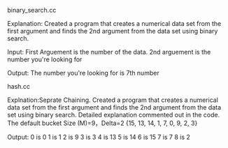 binary_search.cc
  
  Explanation: Created a program that creates a numerical
  data set from the first argument and finds the 2nd argument 
  from the data set using binary search. 
  
  Input: First Arguement is the number of the data. 2nd arguement is the number you're looking for
  
  Output: The number you're looking for is 7th number
          

hash.cc

  Explnation:Seprate Chaining. Created a program that creates a numerical data set 
  from the first argument and finds the 2nd argument from the data 
  set using binary search. Detailed explanation commented out in the code.
  The default bucket Size (M)=9，Delta=2    {15, 13, 14, 1, 7, 0, 9, 2, 3}

  
  Output:
          0 is 0
          1 is 1
          2 is 9
          3 is 3
          4 is 13
          5 is 14
          6 is 15
          7 is 7
          8 is 2

